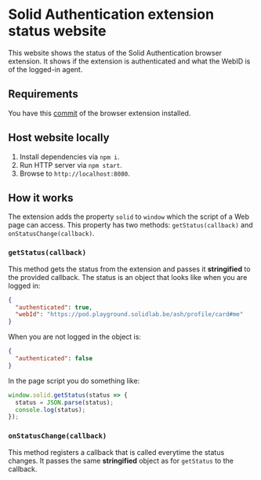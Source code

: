 # Solid Authentication extension status website

This website shows the status of the Solid Authentication browser extension.
It shows if the extension is authenticated and what the WebID is of the logged-in agent.

## Requirements

You have this [commit](https://github.com/KNowledgeOnWebScale/solid-authentication-browser-extension/commit/56e1f4badd20eeb9af9f4a53feb2571339f69dfc) 
of the browser extension installed.

## Host website locally

1. Install dependencies via `npm i`.
2. Run HTTP server via `npm start`.
3. Browse to `http://localhost:8080`.

## How it works

The extension adds the property `solid` to `window` which the script of a Web page can access.
This property has two methods: `getStatus(callback)` and `onStatusChange(callback)`.

### `getStatus(callback)`
This method gets the status from the extension
and passes it **stringified** to the provided callback.
The status is an object that looks like when you are logged in:

```json
{
  "authenticated": true,
  "webId": "https://pod.playground.solidlab.be/ash/profile/card#me"
}
```

When you are not logged in the object is:

```json
{
  "authenticated": false
}
```

In the page script you do something like:

```javascript
window.solid.getStatus(status => {
  status = JSON.parse(status);
  console.log(status);
});
```

### `onStatusChange(callback)`
This method registers a callback that is called everytime the status changes.
It passes the same **stringified** object as for `getStatus` to the callback.
